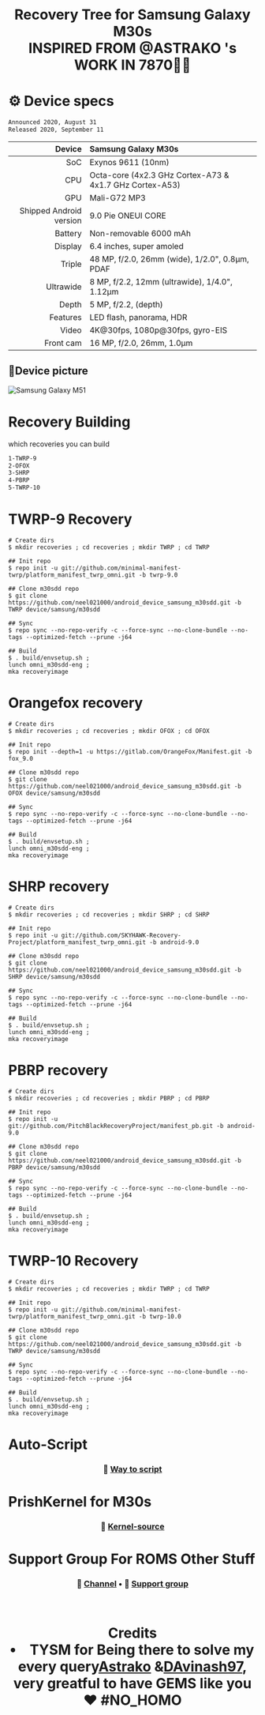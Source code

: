 <h1 align="center">
  <br>
  <a>Recovery Tree for Samsung Galaxy M30s</a>
  <br>
   INSPIRED FROM @ASTRAKO 's WORK IN 7870🙌👏
  <br>
</h1>

# ⚙️ Device specs

```bash
Announced 2020, August 31
Released 2020, September 11
````
| Device       | Samsung Galaxy M30s                                 |
| -----------: | :----------------------------------------------    |
| SoC          | Exynos 9611 (10nm)                              |
| CPU          | Octa-core (4x2.3 GHz Cortex-A73 & 4x1.7 GHz Cortex-A53) |
| GPU          | Mali-G72 MP3                                         |
| Shipped Android version | 9.0 Pie ONEUI CORE                           |
| Battery      | Non-removable 6000 mAh                             |
| Display      | 6.4 inches, super amoled                           |
| Triple       | 48 MP, f/2.0, 26mm (wide), 1/2.0", 0.8µm, PDAF  | 
| Ultrawide    |  8 MP, f/2.2, 12mm (ultrawide), 1/4.0", 1.12µm  |
| Depth        |  5 MP, f/2.2, (depth)                           |
| Features     |  LED flash, panorama, HDR                       |
| Video        |  4K@30fps, 1080p@30fps, gyro-EIS                |
| Front cam    |  16 MP, f/2.0, 26mm, 1.0µm                      |

## 📱Device picture

![Samsung Galaxy M51](https://fdn2.gsmarena.com/vv/pics/samsung/samsung-galaxy-m30s-sm-m307f-1.jpg)

# Recovery Building
which recoveries you can build
```bash
1-TWRP-9
2-OFOX
3-SHRP
4-PBRP
5-TWRP-10
```
# TWRP-9 Recovery
```
# Create dirs
$ mkdir recoveries ; cd recoveries ; mkdir TWRP ; cd TWRP

## Init repo
$ repo init -u git://github.com/minimal-manifest-twrp/platform_manifest_twrp_omni.git -b twrp-9.0

## Clone m30sdd repo
$ git clone https://github.com/neel021000/android_device_samsung_m30sdd.git -b TWRP device/samsung/m30sdd

## Sync
$ repo sync --no-repo-verify -c --force-sync --no-clone-bundle --no-tags --optimized-fetch --prune -j64

## Build
$ . build/envsetup.sh ;
lunch omni_m30sdd-eng ;
mka recoveryimage
```
# Orangefox recovery
```
# Create dirs
$ mkdir recoveries ; cd recoveries ; mkdir OFOX ; cd OFOX

## Init repo
$ repo init --depth=1 -u https://gitlab.com/OrangeFox/Manifest.git -b fox_9.0

## Clone m30sdd repo
$ git clone https://github.com/neel021000/android_device_samsung_m30sdd.git -b OFOX device/samsung/m30sdd

## Sync
$ repo sync --no-repo-verify -c --force-sync --no-clone-bundle --no-tags --optimized-fetch --prune -j64

## Build
$ . build/envsetup.sh ;
lunch omni_m30sdd-eng ;
mka recoveryimage
```
# SHRP recovery
```
# Create dirs
$ mkdir recoveries ; cd recoveries ; mkdir SHRP ; cd SHRP

## Init repo
$ repo init -u git://github.com/SKYHAWK-Recovery-Project/platform_manifest_twrp_omni.git -b android-9.0

## Clone m30sdd repo
$ git clone https://github.com/neel021000/android_device_samsung_m30sdd.git -b SHRP device/samsung/m30sdd

## Sync
$ repo sync --no-repo-verify -c --force-sync --no-clone-bundle --no-tags --optimized-fetch --prune -j64

## Build
$ . build/envsetup.sh ;
lunch omni_m30sdd-eng ;
mka recoveryimage
```
# PBRP recovery
```
# Create dirs
$ mkdir recoveries ; cd recoveries ; mkdir PBRP ; cd PBRP

## Init repo
$ repo init -u git://github.com/PitchBlackRecoveryProject/manifest_pb.git -b android-9.0

## Clone m30sdd repo
$ git clone https://github.com/neel021000/android_device_samsung_m30sdd.git -b PBRP device/samsung/m30sdd

## Sync
$ repo sync --no-repo-verify -c --force-sync --no-clone-bundle --no-tags --optimized-fetch --prune -j64

## Build
$ . build/envsetup.sh ;
lunch omni_m30sdd-eng ;
mka recoveryimage
```
# TWRP-10 Recovery
```
# Create dirs
$ mkdir recoveries ; cd recoveries ; mkdir TWRP ; cd TWRP

## Init repo
$ repo init -u git://github.com/minimal-manifest-twrp/platform_manifest_twrp_omni.git -b twrp-10.0

## Clone m30sdd repo
$ git clone https://github.com/neel021000/android_device_samsung_m30sdd.git -b TWRP device/samsung/m30sdd

## Sync
$ repo sync --no-repo-verify -c --force-sync --no-clone-bundle --no-tags --optimized-fetch --prune -j64

## Build
$ . build/envsetup.sh ;
lunch omni_m30sdd-eng ;
mka recoveryimage
```
# Auto-Script
<h3 align="center">
  📱 <a href="https://github.com/neel021000/android_manifest_samsung_m30sdd">Way to script</a>
</h3>

# PrishKernel for M30s
<h3 align="center">
  📱 <a href="https://github.com/neel021000/android_kernel_samsung_m30sdd">Kernel-source</a>
</h3>

# Support Group For ROMS Other Stuff
<h3 align="center">
  📱 <a href="https://t.me/prishupdates">Channel</a> •
  📱 <a href="https://t.me/PRISHSUPPORT">Support group</a>
</h3>
<h1 align="center">
  <br>
  <a>Credits</a>
  <br>
   <li> TYSM for Being there to solve my every query<a href="https://github.com/Astrako">Astrako</a> &<a href="https://github.com/davinash97">DAvinash97</a>, very greatful to have GEMS like you❤️ #NO_HOMO</li>
  <br>
</h1>
